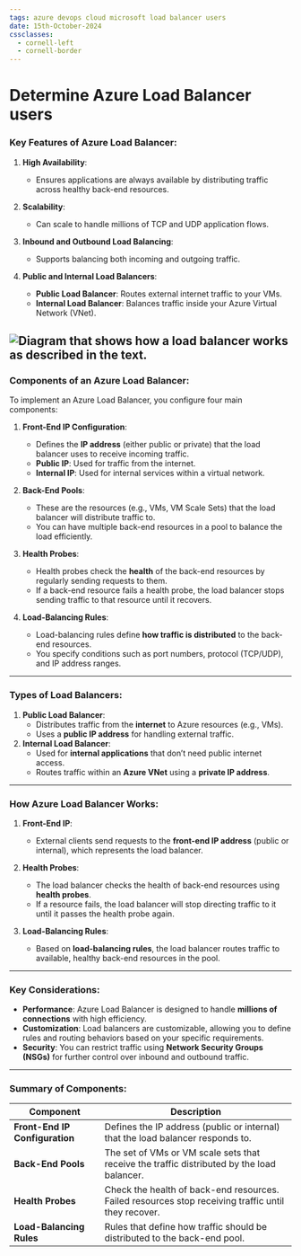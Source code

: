 ```yaml
---
tags: azure devops cloud microsoft load balancer users 
date: 15th-October-2024
cssclasses:
  - cornell-left
  - cornell-border
---
```


# Determine Azure Load Balancer users

### **Key Features of Azure Load Balancer**:

1. **High Availability**:
    
    - Ensures applications are always available by distributing traffic across healthy back-end resources.
2. **Scalability**:
    
    - Can scale to handle millions of TCP and UDP application flows.
3. **Inbound and Outbound Load Balancing**:
    
    - Supports balancing both incoming and outgoing traffic.
4. **Public and Internal Load Balancers**:
    
    - **Public Load Balancer**: Routes external internet traffic to your VMs.
    - **Internal Load Balancer**: Balances traffic inside your Azure Virtual Network (VNet).

![Diagram that shows how a load balancer works as described in the text.](https://learn.microsoft.com/en-us/training/wwl-azure/configure-azure-load-balancer/media/load-balancer-4caf947b.png)
---

### **Components of an Azure Load Balancer**:

To implement an Azure Load Balancer, you configure four main components:

1. **Front-End IP Configuration**:
    
    - Defines the **IP address** (either public or private) that the load balancer uses to receive incoming traffic.
    - **Public IP**: Used for traffic from the internet.
    - **Internal IP**: Used for internal services within a virtual network.
2. **Back-End Pools**:
    
    - These are the resources (e.g., VMs, VM Scale Sets) that the load balancer will distribute traffic to.
    - You can have multiple back-end resources in a pool to balance the load efficiently.
3. **Health Probes**:
    
    - Health probes check the **health** of the back-end resources by regularly sending requests to them.
    - If a back-end resource fails a health probe, the load balancer stops sending traffic to that resource until it recovers.
4. **Load-Balancing Rules**:
    
    - Load-balancing rules define **how traffic is distributed** to the back-end resources.
    - You specify conditions such as port numbers, protocol (TCP/UDP), and IP address ranges.

---

### **Types of Load Balancers**:

1. **Public Load Balancer**:
    - Distributes traffic from the **internet** to Azure resources (e.g., VMs).
    - Uses a **public IP address** for handling external traffic.
2. **Internal Load Balancer**:
    - Used for **internal applications** that don’t need public internet access.
    - Routes traffic within an **Azure VNet** using a **private IP address**.

---

### **How Azure Load Balancer Works**:

1. **Front-End IP**:
    
    - External clients send requests to the **front-end IP address** (public or internal), which represents the load balancer.
2. **Health Probes**:
    
    - The load balancer checks the health of back-end resources using **health probes**.
    - If a resource fails, the load balancer will stop directing traffic to it until it passes the health probe again.
3. **Load-Balancing Rules**:
    
    - Based on **load-balancing rules**, the load balancer routes traffic to available, healthy back-end resources in the pool.

---

### **Key Considerations**:

- **Performance**: Azure Load Balancer is designed to handle **millions of connections** with high efficiency.
- **Customization**: Load balancers are customizable, allowing you to define rules and routing behaviors based on your specific requirements.
- **Security**: You can restrict traffic using **Network Security Groups (NSGs)** for further control over inbound and outbound traffic.

---

### **Summary of Components**:

| **Component**                  | **Description**                                                                                     |
| ------------------------------ | --------------------------------------------------------------------------------------------------- |
| **Front-End IP Configuration** | Defines the IP address (public or internal) that the load balancer responds to.                     |
| **Back-End Pools**             | The set of VMs or VM scale sets that receive the traffic distributed by the load balancer.          |
| **Health Probes**              | Check the health of back-end resources. Failed resources stop receiving traffic until they recover. |
| **Load-Balancing Rules**       | Rules that define how traffic should be distributed to the back-end pool.                           |